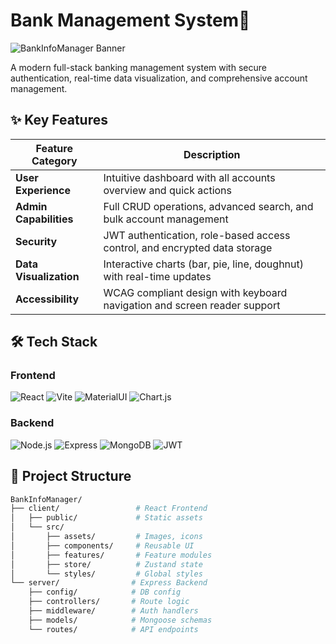 # Bank Management System🏦

![BankInfoManager Banner](./assets/banner.png) <!-- Add your own banner image -->

A modern full-stack banking management system with secure authentication, real-time data visualization, and comprehensive account management.

## ✨ Key Features

| Feature Category       | Description                                                                 |
|------------------------|-----------------------------------------------------------------------------|
| **User Experience**     | Intuitive dashboard with all accounts overview and quick actions            |
| **Admin Capabilities**  | Full CRUD operations, advanced search, and bulk account management          |
| **Security**           | JWT authentication, role-based access control, and encrypted data storage  |
| **Data Visualization** | Interactive charts (bar, pie, line, doughnut) with real-time updates       |
| **Accessibility**      | WCAG compliant design with keyboard navigation and screen reader support   |

## 🛠️ Tech Stack

### Frontend
![React](https://img.shields.io/badge/React-18.2-61DAFB?logo=react)
![Vite](https://img.shields.io/badge/Vite-4.0-646CFF?logo=vite)
![MaterialUI](https://img.shields.io/badge/Material%20UI-5.0-007FFF?logo=mui)
![Chart.js](https://img.shields.io/badge/Chart.js-4.0-FF6384?logo=chartdotjs)

### Backend
![Node.js](https://img.shields.io/badge/Node.js-18.0-339933?logo=nodedotjs)
![Express](https://img.shields.io/badge/Express-4.18-000000?logo=express)
![MongoDB](https://img.shields.io/badge/MongoDB-6.0-47A248?logo=mongodb)
![JWT](https://img.shields.io/badge/JWT-Auth-000000?logo=jsonwebtokens)

## 📂 Project Structure

```bash
BankInfoManager/
├── client/                 # React Frontend
│   ├── public/             # Static assets
│   └── src/
│       ├── assets/         # Images, icons
│       ├── components/     # Reusable UI
│       ├── features/       # Feature modules
│       ├── store/          # Zustand state
│       └── styles/         # Global styles
└── server/                # Express Backend
    ├── config/            # DB config
    ├── controllers/       # Route logic
    ├── middleware/        # Auth handlers
    ├── models/            # Mongoose schemas
    └── routes/            # API endpoints